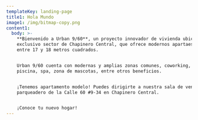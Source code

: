 ```yaml
---
templateKey: landing-page
title1: Hola Mundo
image1: /img/bitmap-copy.png
content1:
  body: >-
    **Bienvenido a Urban 9/60**, un proyecto innovador de vivienda ubicado en el
    exclusivo sector de Chapinero Central, que ofrece modernos apartaestudios
    entre 17 y 18 metros cuadrados.


    Urban 9/60 cuenta con modernas y amplias zonas comunes, coworking, gimnasio,
    piscina, spa, zona de mascotas, entre otros beneficios.


    ¡Tenemos apartamento modelo! Puedes dirigirte a nuestra sala de ventas en el
    parqueadero de la Calle 60 #9-34 en Chapinero Central.


    ¡Conoce tu nuevo hogar!
---
```


